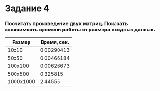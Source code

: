 # Задание 4

### Посчитать произведение двух матриц. Показать зависимость времени работы от размера входных данных.

| Размер | Время, сек. |
| --- | --- |
| 10х10 | 0.00290413 |
| 50x50 | 0.00466184 |
| 100х100 | 0.00626673 |
| 500x500 | 0.325815 |
| 1000х1000 | 2.44555 |

